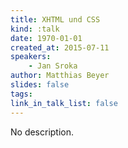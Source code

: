```yaml
---
title: XHTML und CSS
kind: :talk
date: 1970-01-01
created_at: 2015-07-11
speakers:
    - Jan Sroka
author: Matthias Beyer
slides: false
tags:
link_in_talk_list: false
---
```


No description.
